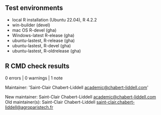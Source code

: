 ## Test environments
* local R installation (Ubuntu 22.04), R 4.2.2
* win-builder (devel)
* mac OS R-devel (gha) 
* Windows-latest R-elease (gha) 
* ubuntu-lastest, R-release (gha)
* ubuntu-lastest, R-devel (gha)
* ubuntu-lastest, R-oldrelease (gha)



## R CMD check results

0 errors | 0 warnings | 1 note


 Maintainer: 'Saint-Clair Chabert-Liddell <academic@chabert-liddell.com>'
  
  New maintainer:
    Saint-Clair Chabert-Liddell <academic@chabert-liddell.com>
  Old maintainer(s):
    Saint-Clair Chabert-Liddell
      <saint-clair.chabert-liddell@agroparistech.fr>
